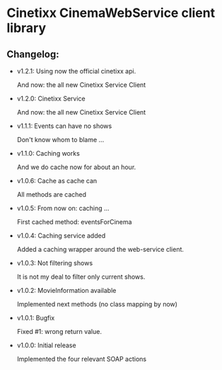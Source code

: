 Cinetixx CinemaWebService client library
========================================

Changelog:
----------

* v1.2.1: Using now the official cinetixx api.

    And now: the all new Cinetixx Service Client

* v1.2.0: Cinetixx Service

    And now: the all new Cinetixx Service Client

* v1.1.1: Events can have no shows

    Don't know whom to blame ...

* v1.1.0: Caching works

    And we do cache now for about an hour.
    
* v1.0.6: Cache as cache can

    All methods are cached

* v1.0.5: From now on: caching ...

    First cached method: eventsForCinema

* v1.0.4: Caching service added

    Added a caching wrapper around the web-service client.

* v1.0.3: Not filtering shows

    It is not my deal to filter only current shows.


* v1.0.2: MovieInformation available

    Implemented next methods (no class mapping by now)


* v1.0.1: Bugfix

    Fixed #1: wrong return value.
	

* v1.0.0: Initial release

    Implemented the four relevant SOAP actions